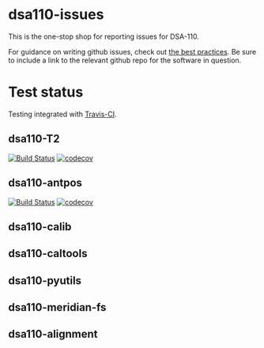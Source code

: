 # dsa110-issues

This is the one-stop shop for reporting issues for DSA-110.

For guidance on writing github issues, check out [the best practices](https://medium.com/nyc-planning-digital/writing-a-proper-github-issue-97427d62a20f). Be sure to include a link to the relevant github repo for the software in question.

# Test status

Testing integrated with [Travis-CI](https://travis-ci.com/github/dsa110).

## dsa110-T2
[![Build Status](https://travis-ci.com/dsa110/dsa110-T2.svg?branch=master)](https://travis-ci.com/dsa110/dsa110-T2)
[![codecov](https://codecov.io/gh/dsa110/dsa110-T2/branch/master/graph/badge.svg)](https://codecov.io/gh/dsa110/dsa110-T2)

## dsa110-antpos
[![Build Status](https://travis-ci.com/dsa110/dsa110-antpos.svg?branch=master)](https://travis-ci.com/dsa110/dsa110-antpos)
[![codecov](https://codecov.io/gh/dsa110/dsa110-antpos/branch/master/graph/badge.svg)](https://codecov.io/gh/dsa110/dsa110-antpos)

## dsa110-calib

## dsa110-caltools

## dsa110-pyutils

## dsa110-meridian-fs

## dsa110-alignment
